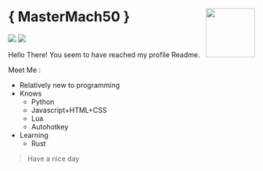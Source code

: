 # { MasterMach50 }<img align="right" width="100" height="100" src="https://avatars.githubusercontent.com/u/64970593?v=4">

![](https://img.shields.io/badge/Me-MasterMach50-blue) ![](https://img.shields.io/github/stars/MasterMach50?color=yellow)


Hello There! You seem to have reached my profile Readme.

Meet Me :
- Relatively new to programming
- Knows 
  - Python
  - Javascript+HTML+CSS
  - Lua
  - Autohotkey
- Learning
  - Rust
> Have a nice day
